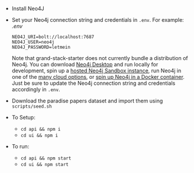 - Install Neo4J
- Set your Neo4j connection string and credentials in `.env`. For example:
    *.env*

    ```
    NEO4J_URI=bolt://localhost:7687
    NEO4J_USER=neo4j
    NEO4J_PASSWORD=letmein
    ```

    Note that grand-stack-starter does not currently bundle a distribution of Neo4j. You can download [Neo4j Desktop](https://neo4j.com/download/) and run locally for development, spin up a [hosted Neo4j Sandbox instance](https://neo4j.com/download/), run Neo4j in one of the [many cloud options](https://neo4j.com/developer/guide-cloud-deployment/), or [spin up Neo4j in a Docker container](https://neo4j.com/developer/docker/). Just be sure to update the Neo4j connection string and credentials accordingly in `.env`.
- Download the paradise papers dataset and import them using `scripts/seed.sh`
- To Setup:
  - `cd api && npm i`
  - `cd ui && npm i`
- To run:
  - `cd api && npm start`
  - `cd ui && npm start`